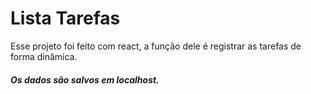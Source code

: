 # Lista Tarefas

Esse projeto foi feito com react, a função dele é registrar as tarefas de forma dinâmica.

##### Os dados são salvos em localhost.
